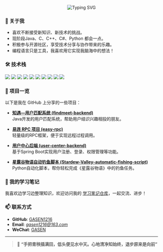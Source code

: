 <p align="center">
  <img src="https://readme-typing-svg.demolab.com?font=Noto+Sans+SC&size=24&pause=1000&color=00BFFF&center=true&vCenter=true&width=500&lines=你好，欢迎来到我的GitHub主页！;我是GASEN，一个热爱探索和学习的开发者。;喜欢用代码实现天马行空的想法！" alt="Typing SVG" />
</p>


### 🌱 关于我

- 喜欢不断接受新知识、新技术的挑战。
- 现阶段Java、C、C++、C#、Python 都会一点。
- 积极参与开源社区，享受技术分享与协作带来的乐趣。
- 编程语言只是工具，我喜欢用它实现我脑海中的想法！

### 🛠️ 技术栈

<p>
  <img src="https://img.shields.io/badge/C-00599C?style=for-the-badge&logo=c&logoColor=white" />
  <img src="https://img.shields.io/badge/C++-00599C?style=for-the-badge&logo=c%2B%2B&logoColor=white" />
  <img src="https://img.shields.io/badge/Java-007396?style=for-the-badge&logo=java&logoColor=white" />
  <img src="https://img.shields.io/badge/Spring_Boot-6DB33F?style=for-the-badge&logo=spring-boot&logoColor=white" />
  <img src="https://img.shields.io/badge/MyBatis-000000?style=for-the-badge&logo=MyBatis&logoColor=white" />
  <img src="https://img.shields.io/badge/Docker-2496ED?style=for-the-badge&logo=docker&logoColor=white" />
  <img src="https://img.shields.io/badge/MySQL-4479A1?style=for-the-badge&logo=mysql&logoColor=white" />
  <img src="https://img.shields.io/badge/Redis-DC382D?style=for-the-badge&logo=redis&logoColor=white" />
  <img src="https://img.shields.io/badge/Git-F05032?style=for-the-badge&logo=git&logoColor=white" />
  <img src="https://img.shields.io/badge/Linux-FCC624?style=for-the-badge&logo=linux&logoColor=black" />
</p>

### 📂 项目一览

以下是我在 GitHub 上分享的一些项目：

- **[知遇—用户匹配系统 (findmeet-backend)](https://github.com/GASEN1216/findmeet-backend)**  
  Java开发的用户匹配系统，帮助用户结识兴趣相投的朋友。

- **[易连 RPC 项目 (easy-rpc)](https://github.com/GASEN1216/easy-rpc)**  
  轻量级的RPC框架，便于实现远程过程调用。

- **[用户中心后端 (user-center-backend)](https://github.com/GASEN1216/user-center-backend)**  
  基于Spring Boot实现用户注册、登录、权限管理等功能。

- **[星露谷物语自动钓鱼脚本 (Stardew-Valley-automatic-fishing-script)](https://github.com/GASEN1216/Stardew-Valley-automatic-fishing-script)**  
  Python自动化脚本，帮你轻松完成《星露谷物语》中的钓鱼任务。


### 📖 我的学习笔记

我喜欢边学习边整理知识，欢迎访问我的 [学习笔记仓库](https://github.com/GASEN1216/studyNotes)，一起交流、进步！


### 📫 联系方式

- **GitHub**: [GASEN1216](https://github.com/GASEN1216)
- **Email**: *gasen1216@163.com*
- **WeChat**: [GASEN](https://github.com/user-attachments/assets/ccde93e8-4f14-421c-80eb-d0393fd2e11b)

---



> 🌟 **“手把青秧插满田，低头便见水中天。心地清净知始终，退步原来是向前”**

